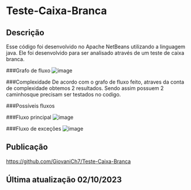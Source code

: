 # Teste-Caixa-Branca
## Descrição
Esse código foi desenvolvido no Apache NetBeans utilizando a linguagem java. Ele foi desenvolvido para ser analisado através de um teste de caixa branca.
 
###Grafo de fluxo
 ![image](https://github.com/GiovaniCh7/Teste-Caixa-Branca/assets/117593376/cb41c40a-3287-4165-8ebd-36271d754d1c)

###Complexidade
De acordo com o grafo de fluxo feito, atraves da conta de complexidade obtemos 2 resultados. Sendo assim possuem 2 caminhosque precisam ser testados no codigo.

###Possíveis fluxos

###Fluxo principal
 ![image](https://github.com/GiovaniCh7/Teste-Caixa-Branca/assets/117593376/62c4752c-8cb3-4bf4-b01b-799641155b2a)

###Fluxo de exceções
![image](https://github.com/GiovaniCh7/Teste-Caixa-Branca/assets/117593376/da8fd05d-e734-4fcb-8a2d-75dda1c66d2c)

## Publicação
https://github.com/GiovaniCh7/Teste-Caixa-Branca

## Última atualização 02/10/2023
